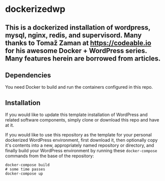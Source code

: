 # dockerizedwp
## This is a dockerized installation of wordpress, mysql, nginx, redis, and supervisord.  Many thanks to Tomaž Zaman at https://codeable.io for his awesome Docker + WordPress series.  Many features herein are borrowed from articles.

## Dependencies

You need Docker to build and run the containers configured in this repo.

## Installation

If you would like to update this template installation of WordPress and related software components, simply clone or download this repo and have at it.

If you would like to use this repository as the template for your personal dockerized WordPress environment, first download it, then optionally copy it's contents into a new, appropriately named repository or directory, and finally build your WordPress environment by running these `docker-compose` commands from the base of the repository:

```
docker-compose build
# some time passes
docker-compose up
```
